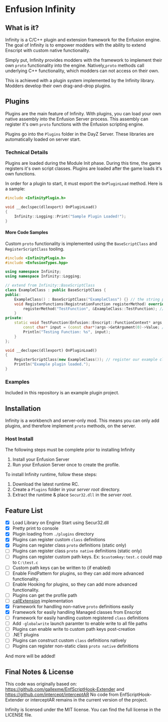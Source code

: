

Enfusion Infinity 
===============

## What is it?

Infinity is a C/C++ plugin and extension framework for the Enfusion engine. The goal of Infinity is to empower modders with the ability to extend Enscript with custom native functionality.  

Simply put, Infinity provides modders with the framework to implement their own `proto` functionality into the engine. Natively,`proto` methods call underlying C++ functionality, which modders can not access on their own. 

This is achieved with a plugin system implemented by the Infinity library. Modders develop their own drag-and-drop plugins.

## Plugins

Plugins are the main feature of Infinity. With plugins, you can load your own native assembly into the Enfusion Server process. This assembly can register it's own `proto` functions with the Enfusion scripting engine. 

Plugins go into the `Plugins` folder in the DayZ Server. These libraries are automatically loaded on server start. 

### Technical Details

Plugins are loaded during the Module Init phase. During this time, the game registers it's own script classes. Plugins are loaded after the game loads it's own functions.

In order for a plugin to start, it must export the `OnPluginLoad` method. Here is a sample:

```c++
#include <InfinityPlugin.h>

void __declspec(dllexport) OnPluginLoad()
{
	Infinity::Logging::Print("Sample Plugin Loaded!");
}
```

#### More Code Samples

Custom `proto` functionality is implemented using the `BaseScriptClass` and `RegisterScriptClass` tooling.

```c++
#include <InfinityPlugin.h>
#include <EnfusionTypes.hpp>

using namespace Infinity;
using namespace Infinity::Logging;

// extend from Infinity::BaseScriptClass
class ExampleClass : public BaseScriptClass {
public:
	ExampleClass() : BaseScriptClass("ExampleClass") {} // the string passed here is the class name in enscript
	void RegisterFunctions(RegistrationFunction registerMethod) override {
        registerMethod("TestFunction", &ExampleClass::TestFunction); // the string passed here is the function name in enscript
    }
private:
	static void TestFunction(Enfusion::Enscript::FunctionContext* args, Enfusion::Enscript::FunctionResult* result) {
        const char* input = (const char*)args->GetArgument(0)->Value; // arg0 is a string
	    Println("Testing Function: %s", input); 
    }
};

void __declspec(dllexport) OnPluginLoad()
{
	RegisterScriptClass(new ExampleClass()); // register our example class
	Println("Example plugin loaded.");
}
```

### Examples

Included in this repository is an example plugin project.

## Installation

Infinity is a workbench and server-only mod. This means you can only add plugins, and therefore implement `proto` methods, on the server.

### Host Install

The following steps must be complete prior to installing Infinity

1. Install your Enfusion Server 
2. Run your Enfusion Server once to create the profile.

To install Infinity runtime, follow these steps:

1. Download the latest runtime RC. 
2. Create a `Plugins` folder in your *server root* directory.
3. Extract the runtime & place `Secur32.dll` in the *server root*.

## Feature List

- [x] Load Library on Engine Start using Secur32.dll
- [x] Pretty print to console
- [x] Plugin loading from `./plugins` directory
- [x] Plugins can register custom `class` definitions
- [x] Plugins can register class `proto` definitions (static only)
- [ ] Plugins can register class `proto native` definitions (static only)
- [ ] Plugins can register custom path keys. Ex: `$customkey:test.c` could map to `C:\test.c`
- [ ] Custom path keys can be written to (if enabled)
- [ ] Enable FindPattern for plugins, so they can add more advanced functionality.
- [ ] Enable Hooking for plugins, so they can add more advanced functionality.
- [ ] Plugins can get the profile path
- [ ] [callExtension](https://community.bistudio.com/wiki/callExtension) implementation
- [x] Framework for handling non-native `proto` definitions easily
- [x] Framework for easily handling Managed classes from Enscript
- [ ] Framework for easily handling custom registered `class` definitions
- [ ] Add `-globalwrite` launch paramter to enable write to all file paths
- [ ] Plugins can enable write to custom path keys post-creation
- [ ] .NET plugins
- [ ] Plugins can construct custom `class` definitions natively
- [ ] Plugins can register non-static class `proto native` definitions

And more will be added!

## Final Notes & License

This code was originally based on: https://github.com/gallexme/EnfScriptHook-Extender and https://github.com/intercept/interceptAR
No code from EnfScriptHook-Extender or interceptAR remains in the current version of the project.

Infinity is licensed under the MIT license. You can find the full license in the LICENSE file.

